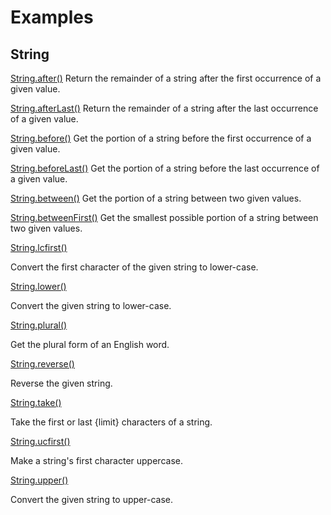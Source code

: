 # Examples

## String

[String.after()](https://github.com/filipprober/support/tree/0.x/example/string_after.dart)
Return the remainder of a string after the first occurrence of a given value.

[String.afterLast()](https://github.com/filipprober/support/tree/0.x/example/string_after_last.dart)
Return the remainder of a string after the last occurrence of a given value.

[String.before()](https://github.com/filipprober/support/tree/0.x/example/string_before.dart)
Get the portion of a string before the first occurrence of a given value.

[String.beforeLast()](https://github.com/filipprober/support/tree/0.x/example/string_before_last.dart)
Get the portion of a string before the last occurrence of a given value.

[String.between()](https://github.com/filipprober/support/tree/0.x/example/string_between.dart)
Get the portion of a string between two given values.

[String.betweenFirst()](https://github.com/filipprober/support/tree/0.x/example/string_between_first.dart)
Get the smallest possible portion of a string between two given values.

[String.lcfirst()](https://github.com/filipprober/support/tree/0.x/example/string_lcfirst.dart)

Convert the first character of the given string to lower-case.

[String.lower()](https://github.com/filipprober/support/tree/0.x/example/string_lower.dart)

Convert the given string to lower-case.

[String.plural()](https://github.com/filipprober/support/tree/0.x/example/string_lower.dart)

Get the plural form of an English word.

[String.reverse()](https://github.com/filipprober/support/tree/0.x/example/string_reverse.dart)

Reverse the given string.

[String.take()](https://github.com/filipprober/support/tree/0.x/example/string_take.dart)

Take the first or last {limit} characters of a string.

[String.ucfirst()](https://github.com/filipprober/support/tree/0.x/example/string_ucfirst.dart)

Make a string's first character uppercase.

[String.upper()](https://github.com/filipprober/support/tree/0.x/example/string_upper.dart)

Convert the given string to upper-case.
